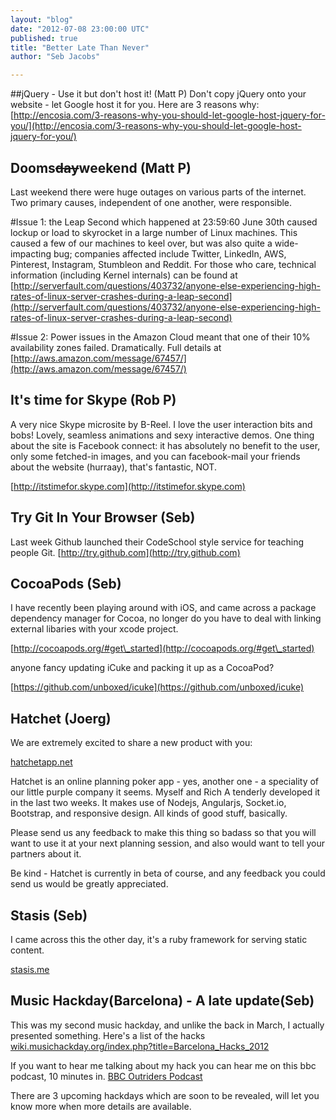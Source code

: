 ```yaml
---
layout: "blog"
date: "2012-07-08 23:00:00 UTC"
published: true
title: "Better Late Than Never"
author: "Seb Jacobs"

---
```


##jQuery - Use it but don't host it! (Matt P) Don't copy jQuery onto your website - let Google host it for you. Here are 3 reasons why: [http://encosia.com/3-reasons-why-you-should-let-google-host-jquery-for-you/](http://encosia.com/3-reasons-why-you-should-let-google-host-jquery-for-you/)   ## Dooms<s>day</s>weekend (Matt P) Last weekend there were huge outages on various parts of the internet. Two primary causes, independent of one another, were responsible.  #Issue 1: the Leap Second which happened at 23:59:60 June 30th caused lockup or load to skyrocket in a large number of Linux machines. This caused a few of our machines to keel over, but was also quite a wide-impacting bug; companies affected include Twitter, LinkedIn, AWS, Pinterest, Instagram, Stumbleon and Reddit. For those who care, technical information (including Kernel internals) can be found at  [http://serverfault.com/questions/403732/anyone-else-experiencing-high-rates-of-linux-server-crashes-during-a-leap-second](http://serverfault.com/questions/403732/anyone-else-experiencing-high-rates-of-linux-server-crashes-during-a-leap-second)  #Issue 2: Power issues in the Amazon Cloud meant that one of their 10% availability zones failed. Dramatically. Full details at [http://aws.amazon.com/message/67457/](http://aws.amazon.com/message/67457/)   ## It's time for Skype (Rob P) A very nice Skype microsite by B-Reel. I love the user interaction bits and bobs! Lovely, seamless animations and sexy interactive demos. One thing about the site is Facebook connect: it has absolutely no benefit to the user, only some fetched-in images, and you can facebook-mail your friends about the website (hurraay), that's fantastic, NOT.  [http://itstimefor.skype.com](http://itstimefor.skype.com)  ## Try Git In Your Browser (Seb) Last week Github launched their CodeSchool style service for teaching people Git. [http://try.github.com](http://try.github.com)  ## CocoaPods (Seb) I have recently been playing around with iOS, and came across a package dependency manager for Cocoa, no longer do you have to deal with linking external libaries with your xcode project.  [http://cocoapods.org/#get\_started](http://cocoapods.org/#get\_started)  anyone fancy updating iCuke and packing it up as a CocoaPod?  [https://github.com/unboxed/icuke](https://github.com/unboxed/icuke)   ## Hatchet (Joerg) We are extremely excited to share a new product with you:  [hatchetapp.net](https://hatchetapp.net)  Hatchet is an online planning poker app - yes, another one - a speciality of our little purple company it seems. Myself and Rich A tenderly developed it in the last two weeks. It makes use of Nodejs, Angularjs, Socket.io, Bootstrap, and responsive design. All kinds of good stuff, basically.  Please send us any feedback to make this thing so badass so that you will want to use it at your next planning session, and also would want to tell your partners about it.  Be kind - Hatchet is currently in beta of course, and any feedback you could send us would be greatly appreciated.  ## Stasis (Seb) I came across this the other day, it's a ruby framework for serving static content.  [stasis.me](http://stasis.me/)  ## Music Hackday(Barcelona) - A late update(Seb) This was my second music hackday, and unlike the back in March, I actually presented something. Here's a list of the hacks [wiki.musichackday.org/index.php?title=Barcelona\_Hacks\_2012](http://wiki.musichackday.org/index.php?title=Barcelona\_Hacks\_2012)  If you want to hear me talking about my hack you can hear me on this bbc podcast, 10 minutes in. [BBC Outriders Podcast](http://downloads.bbc.co.uk/podcasts/fivelive/pods/pods\_20120619-0515a.mp3)  There are 3 upcoming hackdays which are soon to be revealed, will let you know more when more details are available.


